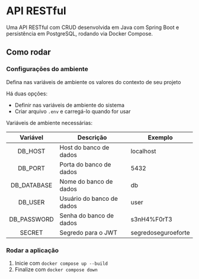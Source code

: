 # API RESTful

Uma API RESTful com CRUD desenvolvida em Java com Spring Boot e persistência em PostgreSQL, rodando via Docker Compose.

## Como rodar

### Configurações do ambiente

Defina nas variáveis de ambiente os valores do contexto de seu projeto

Há duas opções:

- Definir nas variáveis de ambiente do sistema
- Criar arquivo `.env` e carregá-lo quando for usar

Variáveis de ambiente necessárias:

| Variável | Descrição | Exemplo |
|:---:| --- | --- |
| DB_HOST | Host do banco de dados | localhost |
| DB_PORT | Porta do banco de dados | 5432 |
| DB_DATABASE | Nome do banco de dados | db |
| DB_USER | Usuário do banco de dados | user |
| DB_PASSWORD | Senha do banco de dados | s3nH4%F0rT3 |
| SECRET | Segredo para o JWT | segredoseguroeforte |

### Rodar a aplicação

1. Inicie com `docker compose up --build`
2. Finalize com `docker compose down`
